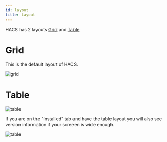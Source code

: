 ```yaml
---
id: layout
title: Layout
---
```


HACS has 2 layouts [Grid](#grid) and [Table](#table)

# Grid

This is the default layout of HACS.

![grid](/img/grid_layout.png)

# Table

![table](/img/table_layout.png)

If you are on the "Installed" tab and have the table layout you will also see version information if your screeen is wide enough.

![table](/img/installed_table.png)